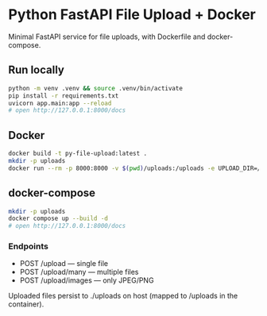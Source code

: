 # Python FastAPI File Upload + Docker

Minimal FastAPI service for file uploads, with Dockerfile and docker-compose.

## Run locally
```bash
python -m venv .venv && source .venv/bin/activate
pip install -r requirements.txt
uvicorn app.main:app --reload
# open http://127.0.0.1:8000/docs
```

## Docker
```bash
docker build -t py-file-upload:latest .
mkdir -p uploads
docker run --rm -p 8000:8000 -v $(pwd)/uploads:/uploads -e UPLOAD_DIR=/uploads py-file-upload:latest
```

## docker-compose
```bash
mkdir -p uploads
docker compose up --build -d
# open http://127.0.0.1:8000/docs
```

### Endpoints
- POST /upload — single file
- POST /upload/many — multiple files
- POST /upload/images — only JPEG/PNG

Uploaded files persist to ./uploads on host (mapped to /uploads in the container).
